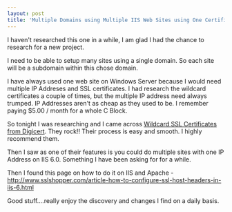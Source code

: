 ```yaml
---
layout: post
title: 'Multiple Domains using Multiple IIS Web Sites using One Certificate and One IP Address'
---
```

I haven't researched this one in a while, I am glad I had the chance to research for a new project.<p></p>
I need to be able to setup many sites using a single domain. So each site will be a subdomain within this chose domain.<p></p>
I have always used one web site on Windows Server because I would need multiple IP Addreses and SSL certificates. I had research the wildcard certificates a couple of times, but the multiple IP address need always trumped. IP Addresses aren't as cheap as they used to be. I remember paying $5.00 / month for a whole C Block.<p></p>
So tonight I was researching and I came across <a title="Wildcard SSL Certificates from Digicert" href="http://www.digicert.com" target="_blank">Wildcard SSL Certificates from Digicert</a>. They rock!! Their process is easy and smooth. I highly recommend them.<p></p>
Then I saw as one of their features is you could do multiple sites with one IP Address on IIS 6.0. Something I have been asking for for a while.<p></p>
Then I found this page on how to do it on IIS and Apache - <a href="http://www.sslshopper.com/article-how-to-configure-ssl-host-headers-in-iis-6.html">http://www.sslshopper.com/article-how-to-configure-ssl-host-headers-in-iis-6.html</a><p></p>
Good stuff....really enjoy the discovery and changes I find on a daily basis.